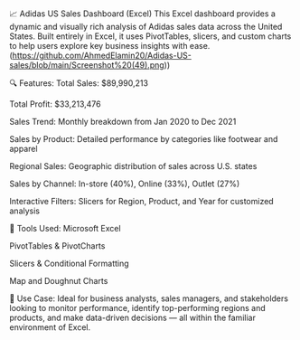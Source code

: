 📈 Adidas US Sales Dashboard (Excel)
This Excel dashboard provides a dynamic and visually rich analysis of Adidas sales data across the United States. Built entirely in Excel, it uses PivotTables, slicers, and custom charts to help users explore key business insights with ease.
(https://github.com/AhmedElamin20/Adidas-US-sales/blob/main/Screenshot%20(49).png))

🔍 Features:
Total Sales: $89,990,213

Total Profit: $33,213,476

Sales Trend: Monthly breakdown from Jan 2020 to Dec 2021

Sales by Product: Detailed performance by categories like footwear and apparel

Regional Sales: Geographic distribution of sales across U.S. states

Sales by Channel: In-store (40%), Online (33%), Outlet (27%)

Interactive Filters: Slicers for Region, Product, and Year for customized analysis

📁 Tools Used:
Microsoft Excel

PivotTables & PivotCharts

Slicers & Conditional Formatting

Map and Doughnut Charts

📌 Use Case:
Ideal for business analysts, sales managers, and stakeholders looking to monitor performance, identify top-performing regions and products, and make data-driven decisions — all within the familiar environment of Excel.
